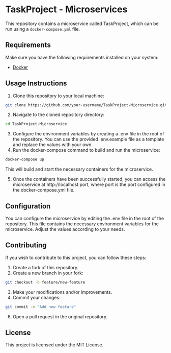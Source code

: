 # TaskProject - Microservices

This repository contains a microservice called TaskProject, which can be run using a `docker-compose.yml` file.

## Requirements

Make sure you have the following requirements installed on your system:

- [Docker](https://www.docker.com/get-started) <!-- Tamaño normal -->

## Usage Instructions

1. Clone this repository to your local machine:

```bash
git clone https://github.com/your-username/TaskProject-Microservice.git
```

2. Navigate to the cloned repository directory:

```bash
cd TaskProject-Microservice
 ```
3. Configure the environment variables by creating a .env file in the root of the repository. You can use the provided .env.example file as a template and replace the values with your own.
4. Run the docker-compose command to build and run the microservice:
```bash
docker-compose up
 ```
This will build and start the necessary containers for the microservice.

5. Once the containers have been successfully started, you can access the microservice at http://localhost:port, where port is the port configured in the docker-compose.yml file.

## Configuration
You can configure the microservice by editing the .env file in the root of the repository. This file contains the necessary environment variables for the microservice. Adjust the values according to your needs.
## Contributing 
If you wish to contribute to this project, you can follow these steps:
1. Create a fork of this repository.
2. Create a new branch in your fork:
```bash
git checkout -b feature/new-feature
 ```
 3. Make your modifications and/or improvements.
 4. Commit your changes:
 ```bash
git commit -m "Add new feature"
 ```
 6. Open a pull request in the original repository.
 ## License
 This project is licensed under the MIT License.
 <!-- <span style="font-size:12px;">Note: This README template was created using Markdown syntax.</span> -->

